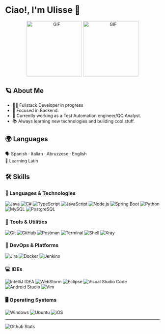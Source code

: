 # Ciao!, I'm Ulisse 👋

<p align="center">
  <img height="180rem" alt="GIF" src="https://media1.tenor.com/m/5ry-200hErMAAAAd/hacker-hacker-man.gif" />
  <img height="180rem" alt="GIF" src="https://media1.tenor.com/m/QSXHbbtyF4UAAAAC/cat-haircut-cat.gif" />
</p>

## 🪐 About Me

- 👨‍💻 Fullstack Developer in progress
- 🔧 Focused in Backend.
- 🧪 Currently working as a Test Automation engineer/QC Analyst.
- 📚 Always learning new technologies and building cool stuff.

## 🌍 Languages

🗣️ Spanish · Italian · Abruzzese · English  
📖 Learning Latin

## 🛠️ Skills

### 📌 Languages & Technologies

![Java](https://img.shields.io/badge/Java-%23ED8B00.svg?style=flat&logo=openjdk&logoColor=white)
![C#](https://img.shields.io/badge/C%23-239120.svg?style=flat&logo=c-sharp&logoColor=white)
![TypeScript](https://img.shields.io/badge/TypeScript-3178C6.svg?style=flat&logo=typescript&logoColor=white)
![JavaScript](https://img.shields.io/badge/JavaScript-F7DF1E.svg?style=flat&logo=javascript&logoColor=black)
![Node.js](https://img.shields.io/badge/Node.js-339933.svg?style=flat&logo=nodedotjs&logoColor=white)
![Spring Boot](https://img.shields.io/badge/Spring_Boot-6DB33F?style=flat&logo=springboot&logoColor=white)
![Python](https://img.shields.io/badge/Python-%2314354C.svg?style=flat&logo=python&logoColor=white)
![MySQL](https://img.shields.io/badge/MySQL-%2300f.svg?style=flat&logo=mysql&logoColor=white)
![PostgreSQL](https://img.shields.io/badge/PostgreSQL-316192.svg?style=flat&logo=postgresql&logoColor=white)

### 🧰 Tools & Utilities

![Git](https://img.shields.io/badge/Git-F05032?style=flat&logo=git&logoColor=white)
![GitHub](https://img.shields.io/badge/GitHub-181717?style=flat&logo=github&logoColor=white)
![Postman](https://img.shields.io/badge/Postman-FF6C37?style=flat&logo=postman&logoColor=white)
![Terminal](https://img.shields.io/badge/Terminal-black?style=flat&logo=gnometerminal&logoColor=white)
![Shell](https://img.shields.io/badge/Shell-4EAA25?style=flat&logo=gnu-bash&logoColor=white)
![Xray](https://img.shields.io/badge/Xray-Test%20Management-blueviolet?style=flat&logo=data:image/svg+xml;base64,&logoColor=white)

### 🚀 DevOps & Platforms

![Jira](https://img.shields.io/badge/Jira-0052CC?style=flat&logo=jira&logoColor=white)
![Docker](https://img.shields.io/badge/Docker-2496ED?style=flat&logo=docker&logoColor=white)
![Jenkins](https://img.shields.io/badge/Jenkins-D24939?style=flat&logo=jenkins&logoColor=white)

### 💻 IDEs

![IntelliJ IDEA](https://img.shields.io/badge/IntelliJ_IDEA-000000?style=flat&logo=intellij-idea&logoColor=white)
![WebStorm](https://img.shields.io/badge/WebStorm-000000?style=flat&logo=webstorm&logoColor=white)
![Eclipse](https://img.shields.io/badge/Eclipse-2C2255?style=flat&logo=eclipse&logoColor=white)
![Visual Studio Code](https://img.shields.io/badge/VS_Code-007ACC?style=flat&logo=visual-studio-code&logoColor=white)
![Android Studio](https://img.shields.io/badge/Android_Studio-3DDC84?style=flat&logo=android-studio&logoColor=white)
![Vim](https://img.shields.io/badge/VIM-%2311AB00.svg?style=flat&logo=vim&logoColor=white)

### 🖥️ Operating Systems

![Windows](https://img.shields.io/badge/Windows-0078D6?style=flat&logo=windows&logoColor=white)
![Ubuntu](https://img.shields.io/badge/Ubuntu-E95420?style=flat&logo=ubuntu&logoColor=white)
![iOS](https://img.shields.io/badge/iOS-000000?style=flat&logo=apple&logoColor=white)

---

<img
  align="center"
  src="https://github-readme-stats.vercel.app/api/top-langs/?username=ulissebm&theme=dark&hide_border=false&include_all_commits=true&count_private=true&layout=compact"
  alt="Github Stats"
/>
